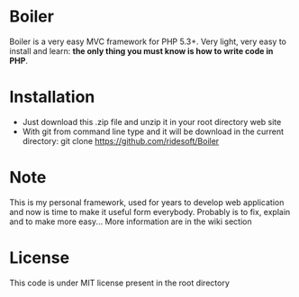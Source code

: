 Boiler
======

Boiler is a very easy MVC framework for PHP 5.3+.
Very light, very easy to install and learn: **the only thing you must know is how to write code in PHP**.

Installation
=======
 * Just download this .zip file and unzip it in your root directory web site
 * With git from command line type and it will be download in the current directory: git clone https://github.com/ridesoft/Boiler 

Note
=======

This is my personal framework, used for years to develop web application and now is time to make it useful form everybody.
Probably is to fix, explain and to make more easy... 
More information are in the wiki section

License
=======

This code is under MIT license present in the root directory

